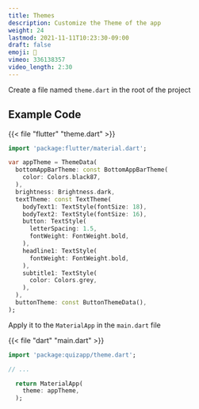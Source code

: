 ```yaml
---
title: Themes
description: Customize the Theme of the app
weight: 24
lastmod: 2021-11-11T10:23:30-09:00
draft: false
emoji: 🎨
vimeo: 336138357
video_length: 2:30
---
```


Create a file named `theme.dart` in the root of the project

## Example Code

{{< file "flutter" "theme.dart" >}}
```dart
import 'package:flutter/material.dart';

var appTheme = ThemeData(
  bottomAppBarTheme: const BottomAppBarTheme(
    color: Colors.black87,
  ),
  brightness: Brightness.dark,
  textTheme: const TextTheme(
    bodyText1: TextStyle(fontSize: 18),
    bodyText2: TextStyle(fontSize: 16),
    button: TextStyle(
      letterSpacing: 1.5,
      fontWeight: FontWeight.bold,
    ),
    headline1: TextStyle(
      fontWeight: FontWeight.bold,
    ),
    subtitle1: TextStyle(
      color: Colors.grey,
    ),
  ),
  buttonTheme: const ButtonThemeData(),
);
```

Apply it to the `MaterialApp` in the `main.dart` file

{{< file "dart" "main.dart" >}}
```dart
import 'package:quizapp/theme.dart';

// ...

  return MaterialApp(
    theme: appTheme,
  );
```